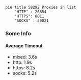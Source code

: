
```mermaid
pie title 58292 Proxies in list
    "HTTP" : 26854
    "HTTPS": 8811
    "SOCKS" : 30021
```

### Some Info
#### Average Timeout

- mixed: 3.6s
- http: 1.9s
- https: 8.2s
- socks: 5.2s